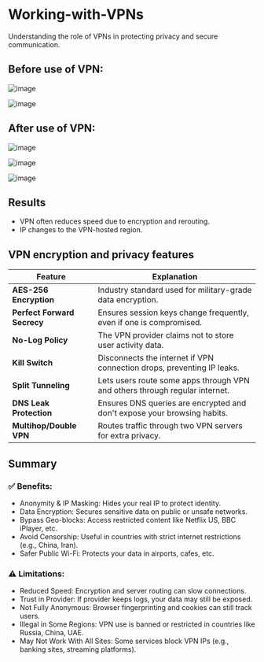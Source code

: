 # Working-with-VPNs

Understanding the role of VPNs in protecting privacy and secure communication.

## Before use of VPN:

![image](https://github.com/user-attachments/assets/48f5c7e2-97a0-4f1c-8a58-ab628f9135c8)

![image](https://github.com/user-attachments/assets/46a2e7a4-cd8a-40b8-a144-7a5908d07459)

## After use of VPN:

![image](https://github.com/user-attachments/assets/808fa848-a35e-4104-8811-44811f0e6a93)

![image](https://github.com/user-attachments/assets/4deeee6d-9705-4b03-8d89-dce611bfccd2)

![image](https://github.com/user-attachments/assets/787df6c7-f2ad-4094-9c10-7eeea763b3ee)

## Results
- VPN often reduces speed due to encryption and rerouting.
- IP changes to the VPN-hosted region.

## VPN encryption and privacy features

| **Feature**                 | **Explanation**                                                             |
| --------------------------- | --------------------------------------------------------------------------- |
| **AES-256 Encryption**      | Industry standard used for military-grade data encryption.                  |
| **Perfect Forward Secrecy** | Ensures session keys change frequently, even if one is compromised.         |
| **No-Log Policy**           | The VPN provider claims not to store user activity data.                    |
| **Kill Switch**             | Disconnects the internet if VPN connection drops, preventing IP leaks.      |
| **Split Tunneling**         | Lets users route some apps through VPN and others through regular internet. |
| **DNS Leak Protection**     | Ensures DNS queries are encrypted and don't expose your browsing habits.    |
| **Multihop/Double VPN**     | Routes traffic through two VPN servers for extra privacy.                   |

## Summary

### ✅ Benefits:

- Anonymity & IP Masking: Hides your real IP to protect identity.
- Data Encryption: Secures sensitive data on public or unsafe networks.
- Bypass Geo-blocks: Access restricted content like Netflix US, BBC iPlayer, etc.
- Avoid Censorship: Useful in countries with strict internet restrictions (e.g., China, Iran).
- Safer Public Wi-Fi: Protects your data in airports, cafes, etc.

### ⚠️ Limitations:

- Reduced Speed: Encryption and server routing can slow connections.
- Trust in Provider: If provider keeps logs, your data may still be exposed.
- Not Fully Anonymous: Browser fingerprinting and cookies can still track users.
- Illegal in Some Regions: VPN use is banned or restricted in countries like Russia, China, UAE.
- May Not Work With All Sites: Some services block VPN IPs (e.g., banking sites, streaming platforms).
